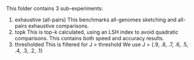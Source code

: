 

This folder contains 3 sub-experiments:

1. exhaustive (all-pairs)
This benchmarks all-genomes sketching and all-pairs exhaustive comparisons.
2. topk
This is top-k calculated, using an LSH index to avoid quadratic comparisons.
This contains both speed and accuracy results.
3. thresholded
This is filtered for J > threshold
We use J = {.9, .8, .7, .6, .5, .4, .3, .2, .1}
